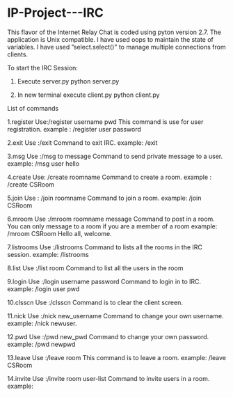 IP-Project---IRC
================
This flavor of the Internet Relay Chat is coded using pyton version 2.7. The application is Unix compatible.
I have used oops to maintain the state of variables. I have used ”select.select()" to manage multiple connections from clients.

To start the IRC Session:

1. Execute server.py
	python server.py

2. In new terminal execute client.py
	python client.py



List of commands

1.register
Use:/register username pwd
This command is use for user registration.
example :
	/register user password


2.exit 
Use :/exit
Command to exit IRC.
example:
	/exit

3.msg
Use :/msg to message
Command to send private message to a user.
example:
	/msg user hello		


4.create
Use: /create roomname
Command to create a room.
example :
	/create CSRoom 	

5.join
Use : /join roomname
Command to join a room.
example:
	/join CSRoom
	 
6.mroom
Use :/mroom roomname message
Command to post in a room. You can only message to a room if you are a member of a room
example:
	/mroom CSRoom Hello all, welcome.
		 
7.listrooms
Use :/listrooms
Command to lists all the rooms in the IRC session.
example:
	/listrooms

8.list
Use :/list room
Command to list all the users in the room


9.login
Use :/login username password 
Command to login in to IRC.
example:
	/login user pwd
	
10.clsscn
Use :/clsscn
Command is to clear the client screen.
		
		
11.nick
Use :/nick new_username
Command to change your own username.
example:
	/nick newuser.

12.pwd
Use :/pwd new_pwd
Command to change your own password.
example:
	/pwd newpwd

13.leave
Use :/leave room
This command is to leave a room.
example:
	/leave CSRoom

14.invite
Use :/invite room user-list
Command to invite users in a room.
example:
	

